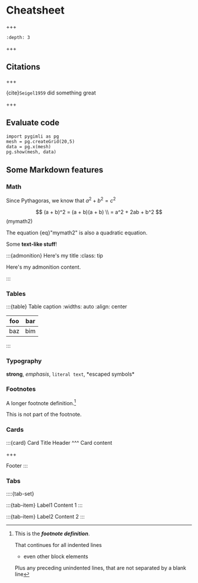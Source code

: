 # Cheatsheet

+++

```{contents} Table of Content
:depth: 3
```

+++

## Citations

+++

{cite}`Seigel1959` did something great

+++

## Evaluate code

```{code-cell} ipython3
import pygimli as pg
mesh = pg.createGrid(20,5)
data = pg.x(mesh)
pg.show(mesh, data)
```

## Some Markdown features

### Math

Since Pythagoras, we know that $a^2 + b^2 = c^2$

$$
(a + b)^2  =  (a + b)(a + b) \\
           =  a^2 + 2ab + b^2
$$ (mymath2)

The equation {eq}"mymath2" is also a quadratic equation.

Some **text-like stuff**!

:::{admonition} Here's my title
:class: tip

Here's my admonition content.

:::

### Tables

:::{table} Table caption
:widths: auto
:align: center

| foo | bar |
| --- | --- |
| baz | bim |
:::

### Typography

**strong**, _emphasis_, `literal text`, \*escaped symbols\*

### Footnotes

A longer footnote definition.[^mylongdef]

[^mylongdef]: This is the _**footnote definition**_.

    That continues for all indented lines

    - even other block elements

    Plus any preceding unindented lines,
that are not separated by a blank line

This is not part of the footnote.

### Cards

:::{card} Card Title
Header
^^^
Card content

+++

Footer
:::

### Tabs

::::{tab-set}

:::{tab-item} Label1
Content 1
:::

:::{tab-item} Label2
Content 2
:::
